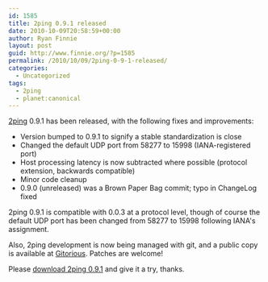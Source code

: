 ```yaml
---
id: 1585
title: 2ping 0.9.1 released
date: 2010-10-09T20:58:59+00:00
author: Ryan Finnie
layout: post
guid: http://www.finnie.org/?p=1585
permalink: /2010/10/09/2ping-0-9-1-released/
categories:
  - Uncategorized
tags:
  - 2ping
  - planet:canonical
---
```

[2ping](http://www.finnie.org/software/2ping/) 0.9.1 has been released, with the following fixes and improvements:

  * Version bumped to 0.9.1 to signify a stable standardization is close
  * Changed the default UDP port from 58277 to 15998 (IANA-registered port)
  * Host processing latency is now subtracted where possible (protocol extension, backwards compatible)
  * Minor code cleanup
  * 0.9.0 (unreleased) was a Brown Paper Bag commit; typo in ChangeLog fixed

2ping 0.9.1 is compatible with 0.0.3 at a protocol level, though of course the default UDP port has been changed from 58277 to 15998 following IANA's assignment.

Also, 2ping development is now being managed with git, and a public copy is available at [Gitorious](http://gitorious.org/2ping/2ping). Patches are welcome!

Please [download 2ping 0.9.1](http://www.finnie.org/software/2ping/) and give it a try, thanks.